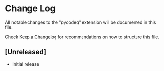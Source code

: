 # Change Log

All notable changes to the "pycodeq" extension will be documented in this file.

Check [Keep a Changelog](http://keepachangelog.com/) for recommendations on how to structure this file.

## [Unreleased]

- Initial release